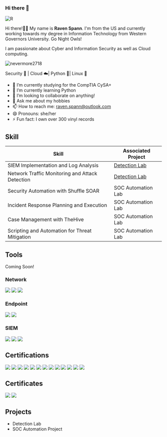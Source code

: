 ### Hi there 👋
![R](https://github.com/nevermore2718/nevermore2718/assets/135075894/212fc43b-bd6b-466c-a46d-faca539dfb23)

Hi there!👋🏻 My name is **Raven Spann**. I'm from the US and currently working towards my degree in Information Technology from Western Governors University. Go Night Owls!

I am passionate about Cyber and Information Security as well as Cloud computing.

![nevermore2718](https://github.com/nevermore2718/nevermore2718/assets/135075894/6c05976b-efd8-4018-9899-a4371723c829)

Security :closed_lock_with_key: | Cloud :cloud:| Python :snake:| Linux :penguin:

- 🔭 I’m currently studying for the CompTIA CySA+
- 🌱 I’m currently learning Python
- 👯 I’m looking to collaborate on anything!
- 💬 Ask me about my hobbies
- 📫 How to reach me: raven.spann@outlook.com
- 😄 Pronouns: she/her
- ⚡ Fun fact: I own over 300 vinyl records
  

## Skill
| Skill                                         | Associated Project         |
|-----------------------------------------------|----------------------------|
| SIEM Implementation and Log Analysis          | <a href="https://google.com">Detection Lab</a>|
| Network Traffic Monitoring and Attack Detection | <a href="https://google.com">Detection Lab</a>|
| Security Automation with Shuffle SOAR         | SOC Automation Lab|
| Incident Response Planning and Execution      | SOC Automation Lab|
| Case Management with TheHive                  | SOC Automation Lab|
| Scripting and Automation for Threat Mitigation | SOC Automation Lab|

## Tools
Coming Soon!

### Network
<div>
    <img src="https://img.shields.io/badge/-Wireshark-1679A7?&style=for-the-badge&logo=Wireshark&logoColor=white" />
    <img src="https://img.shields.io/badge/-Suricata-EF3B2D?&style=for-the-badge&logo=Suricata&logoColor=white" />
    <img src="https://img.shields.io/badge/-Zeek-777BB4?&style=for-the-badge&logo=Zeek&logoColor=white" />
</div>

### Endpoint
<div>
    <img src="https://img.shields.io/badge/-Microsoft_Defender_for_Endpoint-00A4EF?&style=for-the-badge&logo=Microsoft&logoColor=white" />
    <img src="https://img.shields.io/badge/-Velociraptor-4B275F?&style=for-the-badge&logo=Velociraptor&logoColor=white" />
</div>

### SIEM
<div>
    <img src="https://img.shields.io/badge/-Microsoft_Sentinel-0078D4?&style=for-the-badge&logo=Microsoft&logoColor=white" />
    <img src="https://img.shields.io/badge/-Splunk-000000?&style=for-the-badge&logo=Splunk&logoColor=white" />
    <img src="https://img.shields.io/badge/-Elastic-005571?&style=for-the-badge&logo=Elastic&logoColor=white" />
</div>

## Certifications
<div>
<img src="https://img.shields.io/badge/-Security%2B-FF0000?&style=for-the-badge&logo=CompTIA&logoColor=white" />
<img src="https://img.shields.io/badge/-Network%2B-007ACC?&style=for-the-badge&logo=CompTIA&logoColor=white" />
<img src="https://img.shields.io/badge/-A%2B-4D4D4D?&style=for-the-badge&logo=CompTIA&logoColor=white" />
<img src="https://img.shields.io/badge/-CySA%2B-c7135b?&style=for-the-badge&logo=CompTIA&logoColor=white" />
<img src="https://img.shields.io/badge/-Linux%2B-a3cd3f?&style=for-the-badge&logo=CompTIA&logoColor=white" />
<img src="https://img.shields.io/badge/-Cloud_Essentials%2B-ff7e38?&style=for-the-badge&logo=CompTIA&logColor=white" />
<img src="https://img.shields.io/badge/-Project%2B-f23390?&style=for-the-badge&logo=CompTIA&logoColor=white" />
<img src="https://img.shields.io/badge/-Azure_Fundamentals-00008b?&style=for-the-badge&logo=Microsoft&logoColor=white" />
<img src="https://img.shields.io/badge/-Security_Compliance_and_Identity_Fundamentals-00008b?&style=for-the-badge&logo=Microsoft&logoColor=white" />
<img src="https://img.shields.io/badge/-ITILv4-470d7d?&style=for-the-badge&logo=AXELOS&logoColor=white" />
<img src="https://img.shields.io/badge/-CIW_User_Interface_Designer-ffff00?&style=for-the-badge&" />
<img src="https://img.shields.io/badge/-CIW_Advanced_HTML5_CC3_Specialist-ba55d3?&style=for-the-badge" />
<img src="https://img.shields.io/badge/-CIW_Site_Development_Associate-b22222?&style=for-the-badge" />

## Certificates
<img src="https://img.shields.io/badge/-IT_Support_Professional-38761d?&style=for-the-badge&logo=Google&logoColor=white" />
<img src="https://img.shields.io/badge/-Cybersecurity_Professional-38761d?&style=for-the-badge&logo=Google&logoColor=white" />

## Projects
- Detection Lab
- SOC Automation Project

